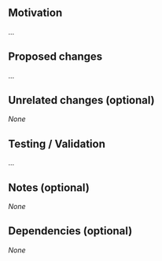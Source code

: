 ## Motivation

<!-- Why did you make the changes, i.e. the motivation for the changes. -->

...

## Proposed changes

<!-- What are the changes, i.e. A list of the issues addressed by the changes. -->

...

## Unrelated changes (optional)

<!-- What are the changes not related to the PR, i.e. rename, add more tests, fix unrelated bug.
In case if there are no such leave this empty. -->

_None_

## Testing / Validation

<!-- Explain how you tested the changes, or include screenshots / visual aids to help reviewers understand the changes made. -->

...

## Notes (optional)

<!-- Any additional information that may be relevant to the review of the Pull Request, i.e. how to test. -->

_None_

## Dependencies (optional)

<!-- Any related PRs / issues that depend on this PR, or is a prerequisite of this PR -->

_None_
